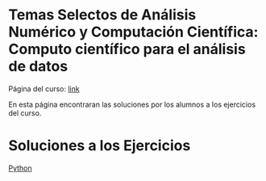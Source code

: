 # Temas Selectos de Análisis Numérico y Computación Científica: Computo científico para el análisis de datos

Página del curso: [link](https://haydeeperuyero.github.io/Computo_Cientifico/)

En esta página encontraran las soluciones por los alumnos a los ejercicios del curso.

# Soluciones a los Ejercicios

[Python](https://cursosposgradoccm.github.io/Python/README.md)
